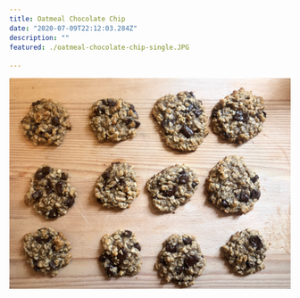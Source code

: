 ```yaml
---
title: Oatmeal Chocolate Chip
date: "2020-07-09T22:12:03.284Z"
description: ""
featured: ./oatmeal-chocolate-chip-single.JPG

---
```


![Look at all of those M&M cookies](./oatmeal-chocolate-chip-plate.JPG)